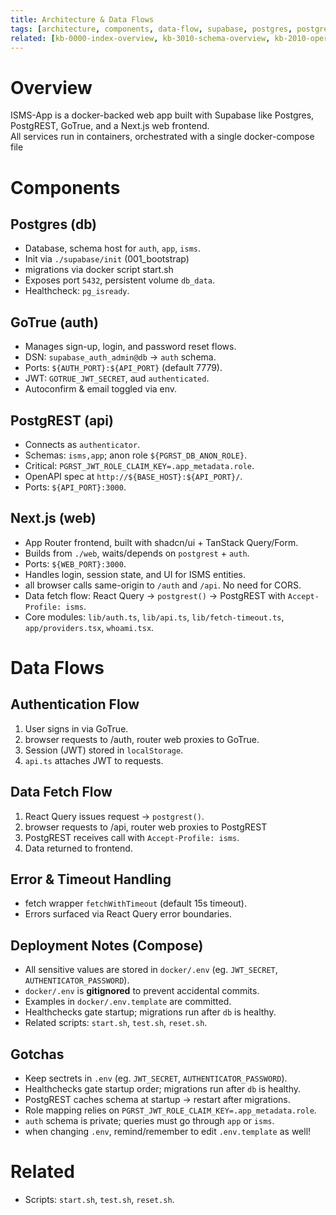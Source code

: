 ```yaml
---
title: Architecture & Data Flows
tags: [architecture, components, data-flow, supabase, postgres, postgrest, gotrue, nextjs, docker]
related: [kb-0000-index-overview, kb-3010-schema-overview, kb-2010-operations-environment-and-scripts]
---
```


# Overview
ISMS-App is a docker-backed web app built with Supabase like Postgres, PostgREST, GoTrue, and a Next.js web frontend.  
All services run in containers, orchestrated with a single docker-compose file

# Components

## Postgres (db) 
- Database, schema host for `auth`, `app`, `isms`.  
- Init via `./supabase/init` (001_bootstrap) 
- migrations via docker script start.sh
- Exposes port `5432`, persistent volume `db_data`.  
- Healthcheck: `pg_isready`.  

## GoTrue (auth) 
- Manages sign-up, login, and password reset flows.  
- DSN: `supabase_auth_admin@db` → `auth` schema.  
- Ports: `${AUTH_PORT}:${API_PORT}` (default 7779).  
- JWT: `GOTRUE_JWT_SECRET`, aud `authenticated`.
- Autoconfirm & email toggled via env.  

## PostgREST (api) 
- Connects as `authenticator`.
- Schemas: `isms,app`; anon role `${PGRST_DB_ANON_ROLE}`.  
- Critical: `PGRST_JWT_ROLE_CLAIM_KEY=.app_metadata.role`.  
- OpenAPI spec at `http://${BASE_HOST}:${API_PORT}/`.  
- Ports: `${API_PORT}:3000`.  

## Next.js (web) 
- App Router frontend, built with shadcn/ui + TanStack Query/Form.
- Builds from `./web`, waits/depends on `postgrest` + `auth`.
- Ports: `${WEB_PORT}:3000`.
- Handles login, session state, and UI for ISMS entities.  
- all browser calls same-origin to `/auth` and `/api`. No need for CORS.
- Data fetch flow: React Query → `postgrest()` → PostgREST with `Accept-Profile: isms`.  
- Core modules: `lib/auth.ts`, `lib/api.ts`, `lib/fetch-timeout.ts`, `app/providers.tsx`, `whoami.tsx`.  


# Data Flows

## Authentication Flow
1. User signs in via GoTrue.
2. browser requests to /auth, router web proxies to GoTrue.
3. Session (JWT) stored in `localStorage`.  
4. `api.ts` attaches JWT to requests.  

## Data Fetch Flow
1. React Query issues request → `postgrest()`.  
2. browser requests to /api, router web proxies to PostgREST
3. PostgREST receives call with `Accept-Profile: isms`.  
4. Data returned to frontend.  

## Error & Timeout Handling
- fetch wrapper `fetchWithTimeout` (default 15s timeout).  
- Errors surfaced via React Query error boundaries.  

## Deployment Notes (Compose)
- All sensitive values are stored in `docker/.env` (eg. `JWT_SECRET`, `AUTHENTICATOR_PASSWORD`).  
- `docker/.env` is **gitignored** to prevent accidental commits.  
- Examples in `docker/.env.template` are committed.
- Healthchecks gate startup; migrations run after `db` is healthy.  
- Related scripts: `start.sh`, `test.sh`, `reset.sh`.  

## Gotchas
- Keep sectrets in `.env` (eg. `JWT_SECRET`, `AUTHENTICATOR_PASSWORD`).  
- Healthchecks gate startup order; migrations run after `db` is healthy.  
- PostgREST caches schema at startup → restart after migrations.  
- Role mapping relies on `PGRST_JWT_ROLE_CLAIM_KEY=.app_metadata.role`.  
- `auth` schema is private; queries must go through `app` or `isms`.  
- when changing `.env`, remind/remember to edit `.env.template` as well!

# Related
- Scripts: `start.sh`, `test.sh`, `reset.sh`.